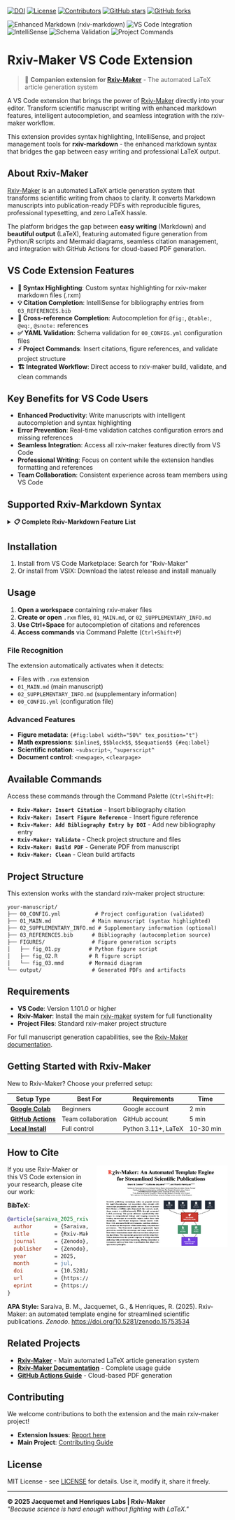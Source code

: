 [![DOI](https://img.shields.io/badge/DOI-10.5281%2Fzenodo.15753534-blue)](https://doi.org/10.5281/zenodo.15753534)
[![License](https://img.shields.io/github/license/henriqueslab/vscode-rxiv-maker?color=Green)](https://github.com/henriqueslab/vscode-rxiv-maker/blob/main/LICENSE)
[![Contributors](https://img.shields.io/github/contributors-anon/henriqueslab/vscode-rxiv-maker)](https://github.com/henriqueslab/vscode-rxiv-maker/graphs/contributors)
[![GitHub stars](https://img.shields.io/github/stars/henriqueslab/vscode-rxiv-maker?style=social)](https://github.com/HenriquesLab/vscode-rxiv-maker/stargazers)
[![GitHub forks](https://img.shields.io/github/forks/henriqueslab/vscode-rxiv-maker?style=social)](https://github.com/henriqueslab/vscode-rxiv-maker/forks)

![Enhanced Markdown (rxiv-markdown)](https://img.shields.io/badge/rxiv_markdown-20+_features-blue?labelColor=white&color=gray)
![VS Code Integration](https://img.shields.io/badge/VS_Code-syntax_highlighting-blue?labelColor=white&color=gray)
![IntelliSense](https://img.shields.io/badge/IntelliSense-citations_&_references-blue?labelColor=white&color=gray)
![Schema Validation](https://img.shields.io/badge/YAML-schema_validation-blue?labelColor=white&color=gray)
![Project Commands](https://img.shields.io/badge/commands-integrated_workflow-blue?labelColor=white&color=gray)

# Rxiv-Maker VS Code Extension

> 🔗 **Companion extension for [Rxiv-Maker](https://github.com/HenriquesLab/rxiv-maker)** - The automated LaTeX article generation system

A VS Code extension that brings the power of [Rxiv-Maker](https://github.com/HenriquesLab/rxiv-maker) directly into your editor. Transform scientific manuscript writing with enhanced markdown features, intelligent autocompletion, and seamless integration with the rxiv-maker workflow.

This extension provides syntax highlighting, IntelliSense, and project management tools for **rxiv-markdown** - the enhanced markdown syntax that bridges the gap between easy writing and professional LaTeX output.

## About Rxiv-Maker

[Rxiv-Maker](https://github.com/HenriquesLab/rxiv-maker) is an automated LaTeX article generation system that transforms scientific writing from chaos to clarity. It converts Markdown manuscripts into publication-ready PDFs with reproducible figures, professional typesetting, and zero LaTeX hassle.

The platform bridges the gap between **easy writing** (Markdown) and **beautiful output** (LaTeX), featuring automated figure generation from Python/R scripts and Mermaid diagrams, seamless citation management, and integration with GitHub Actions for cloud-based PDF generation.

## VS Code Extension Features

- **🎨 Syntax Highlighting**: Custom syntax highlighting for rxiv-maker markdown files (.rxm)
- **💡 Citation Completion**: IntelliSense for bibliography entries from `03_REFERENCES.bib`
- **🔗 Cross-reference Completion**: Autocompletion for `@fig:`, `@table:`, `@eq:`, `@snote:` references
- **✅ YAML Validation**: Schema validation for `00_CONFIG.yml` configuration files
- **⚡ Project Commands**: Insert citations, figure references, and validate project structure
- **🏗️ Integrated Workflow**: Direct access to rxiv-maker build, validate, and clean commands

## Key Benefits for VS Code Users

- **Enhanced Productivity**: Write manuscripts with intelligent autocompletion and syntax highlighting
- **Error Prevention**: Real-time validation catches configuration errors and missing references
- **Seamless Integration**: Access all rxiv-maker features directly from VS Code
- **Professional Writing**: Focus on content while the extension handles formatting and references
- **Team Collaboration**: Consistent experience across team members using VS Code

## Supported Rxiv-Markdown Syntax

<details>
<summary><strong>📋 Complete Rxiv-Markdown Feature List</strong></summary>

| **Markdown Element** | **LaTeX Equivalent** | **Description** |
|------------------|------------------|-------------|
| **Basic Text Formatting** | | |
| `**bold text**` | `\textbf{bold text}` | Bold formatting for emphasis |
| `*italic text*` | `\textit{italic text}` | Italic formatting for emphasis |
| `~subscript~` | `\textsubscript{subscript}` | Subscript formatting (H~2~O, CO~2~) |
| `^superscript^` | `\textsuperscript{superscript}` | Superscript formatting (E=mc^2^, x^n^) |
| **Document Structure** | | |
| `# Header 1` | `\section{Header 1}` | Top-level section heading |
| `## Header 2` | `\subsection{Header 2}` | Second-level section heading |
| `### Header 3` | `\subsubsection{Header 3}` | Third-level section heading |
| **Lists** | | |
| `- list item` | `\begin{itemize}\item...\end{itemize}` | Unordered list |
| `1. list item` | `\begin{enumerate}\item...\end{enumerate}` | Ordered list |
| **Links and URLs** | | |
| `[link text](url)` | `\href{url}{link text}` | Hyperlink with custom text |
| `https://example.com` | `\url{https://example.com}` | Bare URL |
| **Citations** | | |
| `@citation` | `\cite{citation}` | Single citation reference |
| `[@cite1;@cite2]` | `\cite{cite1,cite2}` | Multiple citation references |
| **Cross-References** | | |
| `@fig:label` | `\ref{fig:label}` | Figure cross-reference |
| `@sfig:label` | `\ref{sfig:label}` | Supplementary figure cross-reference |
| `@table:label` | `\ref{table:label}` | Table cross-reference |
| `@stable:label` | `\ref{stable:label}` | Supplementary table cross-reference |
| `@eq:label` | `\eqref{eq:label}` | Equation cross-reference |
| `@snote:label` | `\ref{snote:label}` | Supplement note cross-reference |
| **Tables and Figures** | | |
| Markdown table | `\begin{table}...\end{table}` | Table with automatic formatting |
| Image with caption | `\begin{figure}...\end{figure}` | Figure with separate caption |
| **Document Control** | | |
| `<!-- comment -->` | `% comment` | Comments (converted to LaTeX style) |
| `<newpage>` | `\newpage` | Manual page break control |
| `<clearpage>` | `\clearpage` | Page break with float clearing |

</details>

## Installation

1. Install from VS Code Marketplace: Search for "Rxiv-Maker"
2. Or install from VSIX: Download the latest release and install manually

## Usage

1. **Open a workspace** containing rxiv-maker files
2. **Create or open** `.rxm` files, `01_MAIN.md`, or `02_SUPPLEMENTARY_INFO.md`
3. **Use Ctrl+Space** for autocompletion of citations and references
4. **Access commands** via Command Palette (`Ctrl+Shift+P`)

### File Recognition

The extension automatically activates when it detects:
- Files with `.rxm` extension
- `01_MAIN.md` (main manuscript)
- `02_SUPPLEMENTARY_INFO.md` (supplementary information)
- `00_CONFIG.yml` (configuration file)

### Advanced Features

- **Figure metadata**: `{#fig:label width="50%" tex_position="t"}`
- **Math expressions**: `$inline$`, `$$block$$`, `$$equation$$ {#eq:label}`
- **Scientific notation**: `~subscript~`, `^superscript^`
- **Document control**: `<newpage>`, `<clearpage>`

## Available Commands

Access these commands through the Command Palette (`Ctrl+Shift+P`):

- **`Rxiv-Maker: Insert Citation`** - Insert bibliography citation
- **`Rxiv-Maker: Insert Figure Reference`** - Insert figure reference
- **`Rxiv-Maker: Add Bibliography Entry by DOI`** - Add new bibliography entry
- **`Rxiv-Maker: Validate`** - Check project structure and files
- **`Rxiv-Maker: Build PDF`** - Generate PDF from manuscript
- **`Rxiv-Maker: Clean`** - Clean build artifacts

## Project Structure

This extension works with the standard rxiv-maker project structure:

```
your-manuscript/
├── 00_CONFIG.yml           # Project configuration (validated)
├── 01_MAIN.md             # Main manuscript (syntax highlighted)
├── 02_SUPPLEMENTARY_INFO.md # Supplementary information (optional)
├── 03_REFERENCES.bib      # Bibliography (autocompletion source)
├── FIGURES/               # Figure generation scripts
│   ├── fig_01.py         # Python figure script
│   ├── fig_02.R          # R figure script
│   └── fig_03.mmd        # Mermaid diagram
└── output/                # Generated PDFs and artifacts
```

## Requirements

- **VS Code**: Version 1.101.0 or higher
- **Rxiv-Maker**: Install the main [rxiv-maker](https://github.com/HenriquesLab/rxiv-maker) system for full functionality
- **Project Files**: Standard rxiv-maker project structure

For full manuscript generation capabilities, see the [Rxiv-Maker documentation](https://github.com/HenriquesLab/rxiv-maker/blob/main/docs/user_guide.md).

## Getting Started with Rxiv-Maker

New to Rxiv-Maker? Choose your preferred setup:

| Setup Type | Best For | Requirements | Time |
|-----------|----------|--------------|------|
| **[Google Colab](https://colab.research.google.com/github/HenriquesLab/rxiv-maker/blob/main/notebooks/rxiv_maker_colab.ipynb)** | Beginners | Google account | 2 min |
| **[GitHub Actions](https://github.com/HenriquesLab/rxiv-maker/blob/main/docs/github-actions-guide.md)** | Team collaboration | GitHub account | 5 min |
| **[Local Install](https://github.com/HenriquesLab/rxiv-maker/blob/main/docs/platforms/LOCAL_DEVELOPMENT.md)** | Full control | Python 3.11+, LaTeX | 10-30 min |

## How to Cite

<a href="https://zenodo.org/records/15753534"><img src="https://github.com/HenriquesLab/rxiv-maker/raw/main/docs/screenshots/preprint.png" align="right" width="300" style="margin-left: 20px; margin-bottom: 20px;" alt="Rxiv-Maker Preprint"/></a>

If you use Rxiv-Maker or this VS Code extension in your research, please cite our work:

**BibTeX:**
```bibtex
@article{saraiva_2025_rxivmaker,
  author       = {Saraiva, Bruno M. and Jacquemet, Guillaume and Henriques, Ricardo},
  title        = {Rxiv-Maker: an automated template engine for streamlined scientific publications},
  journal      = {Zenodo},
  publisher    = {Zenodo},
  year         = 2025,
  month        = jul,
  doi          = {10.5281/zenodo.15753534},
  url          = {https://zenodo.org/records/15753534},
  eprint       = {https://zenodo.org/records/15753534/files/2025__saraiva_et_al__rxiv.pdf}
}
```

**APA Style:**
Saraiva, B. M., Jacquemet, G., & Henriques, R. (2025). Rxiv-Maker: an automated template engine for streamlined scientific publications. *Zenodo*. https://doi.org/10.5281/zenodo.15753534

## Related Projects

- **[Rxiv-Maker](https://github.com/HenriquesLab/rxiv-maker)** - Main automated LaTeX article generation system
- **[Rxiv-Maker Documentation](https://github.com/HenriquesLab/rxiv-maker/blob/main/docs/user_guide.md)** - Complete usage guide
- **[GitHub Actions Guide](https://github.com/HenriquesLab/rxiv-maker/blob/main/docs/github-actions-guide.md)** - Cloud-based PDF generation

## Contributing

We welcome contributions to both the extension and the main rxiv-maker project! 

- **Extension Issues**: [Report here](https://github.com/HenriquesLab/vscode-rxiv-maker/issues)
- **Main Project**: [Contributing Guide](https://github.com/HenriquesLab/rxiv-maker/blob/main/CONTRIBUTING.md)

## License

MIT License - see [LICENSE](LICENSE) for details. Use it, modify it, share it freely.

---

**© 2025 Jacquemet and Henriques Labs | Rxiv-Maker**  
*"Because science is hard enough without fighting with LaTeX."*